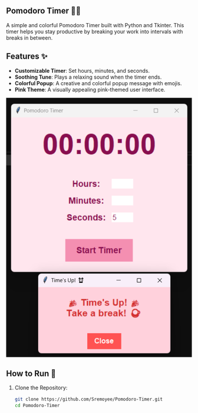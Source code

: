 ## Pomodoro Timer 🍅⏰

A simple and colorful Pomodoro Timer built with Python and Tkinter. This timer helps you stay productive by breaking your work into intervals with breaks in between.


## Features ✨
- **Customizable Timer**: Set hours, minutes, and seconds.
- **Soothing Tune**: Plays a relaxing sound when the timer ends.
- **Colorful Popup**: A creative and colorful popup message with emojis.
- **Pink Theme**: A visually appealing pink-themed user interface.


![alt text](TimerPic.png)


## How to Run 🚀
1. Clone the Repository:
   ```bash
   git clone https://github.com/Sremoyee/Pomodoro-Timer.git
   cd Pomodoro-Timer